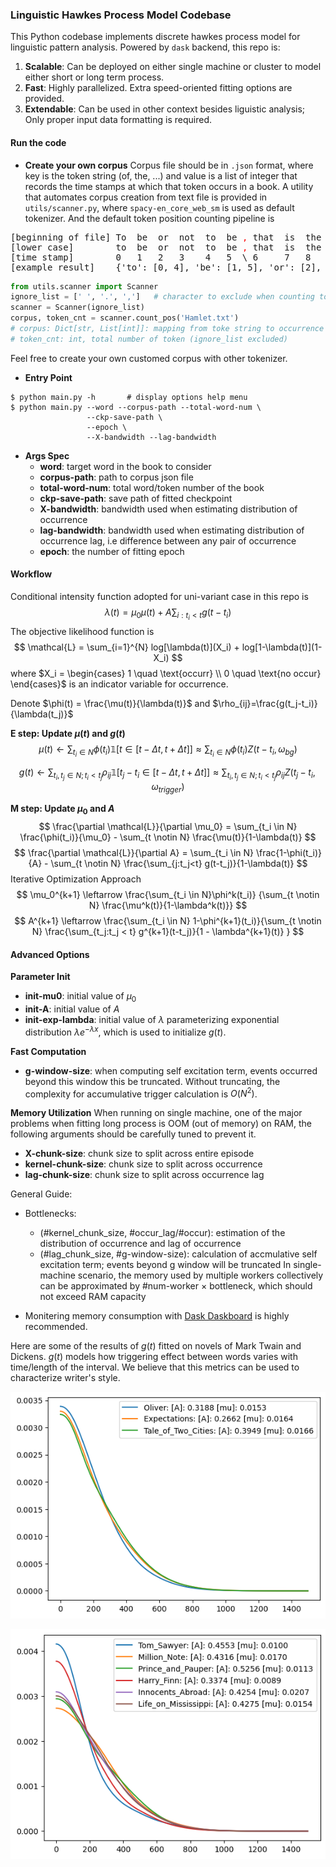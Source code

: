 ### Linguistic Hawkes Process Model Codebase
This Python codebase implements discrete hawkes process model for linguistic pattern analysis. Powered by `dask` backend, this repo is:
1. **Scalable**: Can be deployed on either single machine or cluster to model either short or long term process.
2. **Fast**: Highly parallelized. Extra speed-oriented fitting options are provided.
3. **Extendable**: Can be used in other context besides liguistic analysis; Only proper input data formatting is required.

#### Run the code

* **Create your own corpus**
Corpus file should be in `.json` format, where key is the token string (of, the, ...) and value is a list of integer that records the time stamps at which that token occurs in a book. 
A utility that automates corpus creation from text file is provided in `utils/scanner.py`, where `spacy-en_core_web_sm` is used as default tokenizer. And the default token position counting pipeline is

<pre style="text-align: center">
[beginning of file] To  be  or  not  to  be <font style="color: red">,</font> that  is  the  question <font style="color: red">.</font>
[lower case]        to  be  or  not  to  be <font style="color: red">,</font> that  is  the  question <font style="color: red">.</font>
[time stamp]        0   1   2   3    4   5  \ 6     7   8    9        \
[example result]    {'to': [0, 4], 'be': [1, 5], 'or': [2], ......}     
</pre>



```python
from utils.scanner import Scanner
ignore_list = [' ', '.', ',']   # character to exclude when counting token position
scanner = Scanner(ignore_list)
corpus, token_cnt = scanner.count_pos('Hamlet.txt')
# corpus: Dict[str, List[int]]: mapping from toke string to occurrence position
# token_cnt: int, total number of token (ignore_list excluded)
```
Feel free to create your own customed corpus with other tokenizer.

* **Entry Point**
```console
$ python main.py -h       # display options help menu
$ python main.py --word --corpus-path --total-word-num \
                 --ckp-save-path \
                 --epoch \
                 --X-bandwidth --lag-bandwidth
```
* **Args Spec**
    * __word__: target word in the book to consider
    * __corpus-path__: path to corpus json file
    * __total-word-num__: total word/token number of the book
    * __ckp-save-path__: save path of fitted checkpoint
    * __X-bandwidth__: bandwidth used when estimating distribution of occurrence 
    * __lag-bandwidth__: bandwidth used when estimating distribution of occurrence lag, i.e difference between any pair of occurrence
    * __epoch__: the number of fitting epoch

#### Workflow
Conditional intensity function adopted for uni-variant case in this repo is
$$
 \lambda(t) = \mu_0 \mu(t) + A \sum_{i: t_i < t} g(t-t_i)
$$
The objective likelihood function is 
$$
    \mathcal{L} = \sum_{i=1}^{N} log[\lambda(t)](X_i) + log[1-\lambda(t)](1-X_i)
$$
where $X_i = \begin{cases} 1 \quad \text{occurr} \\ 0 \quad \text{no occur} \end{cases}$ is an indicator variable for occurrence.

Denote $\phi(t) = \frac{\mu(t)}{\lambda(t)}$ and $\rho_{ij}=\frac{g(t_j-t_i)}{\lambda(t_j)}$  

**E step: Update $\mu(t)$ and $g(t)$**
$$
    \mu(t) \leftarrow \sum_{t_i \in N} \phi(t_i) \mathbb{1}[t \in [t-\Delta t, t+\Delta t]] \approx \sum_{t_i \in N} \phi(t_i) Z(t-t_i, \omega_{bg})
$$

$$
g(t) \leftarrow \sum_{t_i, t_j \in N; t_i<t_j} \rho_{ij} \mathbb{1}[t_j-t_i \in [t-\Delta t, t+\Delta t]] \approx \sum_{t_i, t_j \in N; t_i<t_j} \rho_{ij} Z(t_j-t_i, \omega_{trigger})
$$

**M step: Update $\mu_0$ and $A$**
$$
\frac{\partial \mathcal{L}}{\partial \mu_0} = \sum_{t_i \in N} \frac{\phi(t_i)}{\mu_0} - \sum_{t \notin N} \frac{\mu(t)}{1-\lambda(t)} 
$$
$$
\frac{\partial \mathcal{L}}{\partial A} = \sum_{t_i \in N} \frac{1-\phi(t_i)}{A} - \sum_{t \notin N} \frac{\sum_{j:t_j<t} g(t-t_j)}{1-\lambda(t)} 
$$
Iterative Optimization Approach
$$
\mu_0^{k+1} \leftarrow \frac{\sum_{t_i \in N}\phi^k(t_i)}
{\sum_{t \notin N} \frac{\mu^k(t)}{1-\lambda^k(t)}}
$$
$$
A^{k+1} \leftarrow \frac{\sum_{t_i \in N} 1-\phi^{k+1}(t_i)}{\sum_{t \notin N}
\frac{\sum_{t_j:t_j < t} g^{k+1}(t-t_j)}{1 - \lambda^{k+1}(t)}
}
$$



#### Advanced Options
**Parameter Init**
* __init-mu0__: initial value of $\mu_0$
* __init-A__: initial value of $A$
* __init-exp-lambda__: initial value of $\lambda$ parameterizing exponential distribution $\lambda e^{-\lambda x}$, which is used to initialize $g(t)$. 


**Fast Computation**
* __g-window-size__: when computing self excitation term, events occurred beyond this window this be truncated. Without truncating, the complexity for accumulative trigger calculation is $O(N^2)$.


**Memory Utilization**
When running on single machine, one of the major problems when fitting long process is OOM (out of memory) on RAM, the following arguments should be carefully tuned to prevent it.
* __X-chunk-size__: chunk size to split across entire episode 
* __kernel-chunk-size__: chunk size to split across occurrence
* __lag-chunk-size__: chunk size to split across occurrence lag

General Guide:
* Bottlenecks:
  * (#kernel_chunk_size, #occur_lag/#occur): estimation of the distribution of occurrence and lag of occurrence
  * (#lag_chunk_size, #g-window-size): calculation of accmulative self excitation term; events beyond g window will be truncated
  In single-machine scenario, the memory used by multiple workers collectively can be approximated by #num-worker $\times$ bottleneck, which should not exceed RAM capacity

* Monitering memory consumption with [Dask Daskboard](https://docs.dask.org/en/latest/dashboard.html) is highly recommended. 



Here are some of the results of $g(t)$ fitted on novels of Mark Twain and Dickens. $g(t)$ models how triggering effect between words varies with time/length of the interval. We believe that this metrics can be used to characterize writer's style.

![dickens](./asset/image/dickens.png)

![mark_twain](./asset/image/mark_twain.png)

